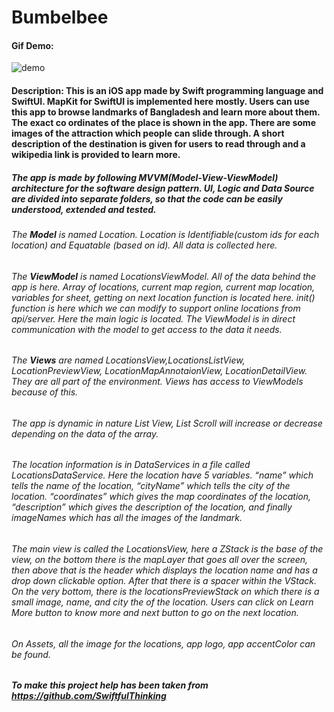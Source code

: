 # Bumbelbee


#### Gif Demo:
![demo](https://github.com/user-attachments/assets/6aa622cc-f003-4958-b0d2-31eef45d6af7)

#### Description: This is an iOS app made by Swift programming language and SwiftUI. MapKit for SwiftUI is implemented here mostly. Users can use this app to browse landmarks of Bangladesh and learn more about them. The exact co ordinates of the place is shown in the app. There are some images of the attraction which people can slide through. A short description of the destination is given for users to read through and a wikipedia link is provided to learn more. 

##### The app is made by following MVVM(Model-View-ViewModel) architecture for the software design pattern. UI, Logic and Data Source are divided into separate folders, so that the code can be easily understood, extended and tested. 

###### The **Model** is named Location. Location is *Identifiable*(custom ids for each location) and *Equatable* (based on id). All data is collected here. 

###### The **ViewModel** is named LocationsViewModel. All of the data behind the app is here. Array of locations, current map region, current map location, variables for sheet, getting on next location function is located here. init() function is here which we can modify to support online locations from api/server. Here the main logic is located. The ViewModel is in direct communication with the model to get access to the data it needs. 

###### The **Views** are named LocationsView,LocationsListView, LocationPreviewView, LocationMapAnnotaionView, LocationDetailView. They are all part of the *environment*. Views has access to ViewModels because of this. 


###### The app is dynamic in nature List View, List Scroll will increase or decrease depending on the data of the array. 

###### The location information is in DataServices in a file called LocationsDataService. Here the location have 5 variables. “name” which tells the name of the location, “cityName” which tells the city of the location. “coordinates” which gives the map coordinates of the location, “description” which gives the description of the location, and finally imageNames which has all the images of the landmark. 


###### The main view is called the LocationsView, here a ZStack is the base of the view, on the bottom there is the mapLayer that goes all over the screen, then above that is the header which displays the location name and has a drop down clickable option. After that there is a spacer within the VStack. On the very bottom, there is the locationsPreviewStack on which there is a small image, name, and city the of the location. Users can click on Learn More button to know more and next button to go on the next location. 


###### On Assets, all the image for the locations, app logo, app accentColor can be found. 

##### To make this project help has been taken from https://github.com/SwiftfulThinking
